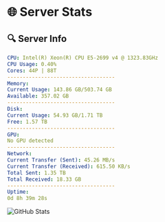 # 🌐 Server Stats
## 🔍 Server Info
```yaml
CPU: Intel(R) Xeon(R) CPU E5-2699 v4 @ 1323.83GHz
CPU Usage: 0.40%
Cores: 44P | 88T
-----------------------------------
Memory:
Current Usage: 143.86 GB/503.74 GB
Available: 357.02 GB
-----------------------------------
Disk:
Current Usage: 54.93 GB/1.71 TB
Free: 1.57 TB
-----------------------------------
GPU:
No GPU detected
-----------------------------------
Network:
Current Transfer (Sent): 45.26 MB/s
Current Transfer (Received): 615.50 KB/s
Total Sent: 1.35 TB
Total Received: 18.33 GB
-----------------------------------
Uptime:
0d 8h 39m 28s
```
![GitHub Stats](https://img.shields.io/badge/Updated-2025-03-08_06:02:17-blue)